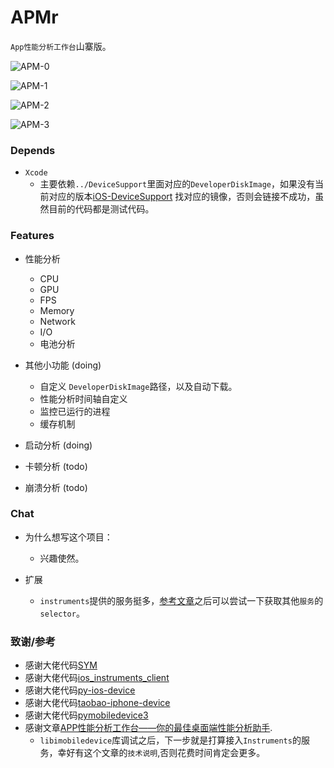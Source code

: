 # APMr
`App性能分析工作台`山寨版。

![APM-0](https://user-images.githubusercontent.com/17810210/224478734-e6fc7b99-6e29-47c3-b81b-bbe8b2938888.png)

![APM-1](https://user-images.githubusercontent.com/17810210/224478630-27057941-84be-40f9-9bb9-a8bdeb52006c.png)

![APM-2](https://user-images.githubusercontent.com/17810210/224478642-a9a1094e-c024-4907-ab9c-b96a2d9875e9.png)

![APM-3](https://user-images.githubusercontent.com/17810210/224478644-909dc46a-a57f-4582-a418-d2c356c360c3.png)

### Depends

- `Xcode` 
  - 主要依赖`../DeviceSupport`里面对应的`DeveloperDiskImage`，如果没有当前对应的版本[iOS-DeviceSupport](https://github.com/iGhibli/iOS-DeviceSupport) 找对应的镜像，否则会链接不成功，虽然目前的代码都是测试代码。

### Features

- 性能分析
  - CPU
  - GPU
  - FPS
  - Memory
  - Network
  - I/O
  - 电池分析

- 其他小功能 (doing)
  - 自定义 `DeveloperDiskImage`路径，以及自动下载。
  - 性能分析时间轴自定义
  - 监控已运行的进程
  - 缓存机制

- 启动分析 (doing)

- 卡顿分析 (todo)

- 崩溃分析 (todo)

### Chat

- 为什么想写这个项目：
  - 兴趣使然。

- 扩展
  - `instruments`提供的服务挺多，[参考文章](https://github.com/troybowman/dtxmsg/blob/master/slides.pdf)之后可以尝试一下获取其他`服务`的`selector`。

### 致谢/参考
- 感谢大佬代码[SYM](https://github.com/zqqf16/SYM)
- 感谢大佬代码[ios_instruments_client](https://github.com/troybowman/ios_instruments_client)
- 感谢大佬代码[py-ios-device](https://github.com/YueChen-C/py-ios-device)
- 感谢大佬代码[taobao-iphone-device](https://github.com/alibaba/taobao-iphone-device)
- 感谢大佬代码[pymobiledevice3](https://github.com/doronz88/pymobiledevice3)
- 感谢文章[APP性能分析工作台——你的最佳桌面端性能分析助手](https://juejin.cn/post/7052577178587758605).
  - `libimobiledevice`库调试之后，下一步就是打算接入`Instruments`的服务，幸好有这个文章的`技术说明`,否则花费时间肯定会更多。
